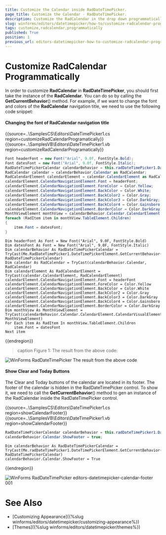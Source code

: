 ```yaml
---
title: Customize the Calendar inside RadDateTimePicker. 
page_title: Customize the Calendar - RadDateTimePicker. 
description: Customize the RadCalendar in the drop down programmatically.
slug: winforms/editors/datetimepicker/how-to/customize-radcalendar-programmatically
tags: customize,radcalendar,programmatically
published: True
position: 1
previous_url: editors-datetimepicker-how-to-customize-radcalendar-programmatically, editors/datetimepicker/how-to/customize-radcalendar-programmatically
---
```


# Customize RadCalendar Programmatically


In order to customize __RadCalendar__ in __RadDateTimePicker__, you should first take the instance of the __RadCalendar__. You can do so by calling the __GetCurrentBehavior__() method. For example, if we want to change the font and colors of the __RadCalendar__ navigation title, we need to use the following code snippet:

#### Changing the font of RadCalendar navigation title 
 
{{source=..\SamplesCS\Editors\DateTimePicker1.cs region=customizeRadCalendarProgramatically}} 
{{source=..\SamplesVB\Editors\DateTimePicker1.vb region=customizeRadCalendarProgramatically}} 

````C#
Font headerFont = new Font("Arial", 9.0f, FontStyle.Bold);
Font datesFont = new Font("Arial", 9.0f, FontStyle.Italic);
RadDateTimePickerCalendar calendarBehavior = this.radDateTimePicker1.DateTimePickerElement.GetCurrentBehavior() as RadDateTimePickerCalendar;
RadCalendar calendar = calendarBehavior.Calendar as RadCalendar;
RadCalendarElement calendarElement = calendar.CalendarElement as RadCalendarElement;
calendarElement.CalendarNavigationElement.Font = headerFont;
calendarElement.CalendarNavigationElement.ForeColor = Color.Yellow;
calendarElement.CalendarNavigationElement.BackColor = Color.White;
calendarElement.CalendarNavigationElement.BackColor2 = Color.Gray;
calendarElement.CalendarNavigationElement.BackColor3 = Color.DarkGray;
calendarElement.CalendarNavigationElement.BackColor4 = Color.Gainsboro;
calendarElement.CalendarNavigationElement.BorderColor = Color.DarkGray;
MonthViewElement monthView = calendarBehavior.Calendar.CalendarElement.CalendarVisualElement as MonthViewElement;
foreach (RadItem item in monthView.TableElement.Children)
{
    item.Font = datesFont;
}

````
````VB.NET
Dim headerFont As Font = New Font("Arial", 9.0F, FontStyle.Bold)
Dim datesFont As Font = New Font("Arial", 9.0F, FontStyle.Italic)
Dim calendarBehavior As RadDateTimePickerCalendar = TryCast(Me.RadDateTimePicker1.DateTimePickerElement.GetCurrentBehavior(), RadDateTimePickerCalendar)
Dim calendar As RadCalendar = TryCast(calendarBehavior.Calendar, RadCalendar)
Dim calendarElement As RadCalendarElement = TryCast(calendar.CalendarElement, RadCalendarElement)
calendarElement.CalendarNavigationElement.Font = headerFont
calendarElement.CalendarNavigationElement.ForeColor = Color.Yellow
calendarElement.CalendarNavigationElement.BackColor = Color.White
calendarElement.CalendarNavigationElement.BackColor2 = Color.Gray
calendarElement.CalendarNavigationElement.BackColor3 = Color.DarkGray
calendarElement.CalendarNavigationElement.BackColor4 = Color.Gainsboro
calendarElement.CalendarNavigationElement.BorderColor = Color.DarkGray
Dim monthView As MonthViewElement = TryCast(calendarBehavior.Calendar.CalendarElement.CalendarVisualElement, MonthViewElement)
For Each item As RadItem In monthView.TableElement.Children
    item.Font = datesFont
Next item

````

{{endregion}} 
 

>caption Figure 1: The result from the above code:

![WinForms RadDateTimePicker The result from the above code](images/editors-datetimepicker-how-to-customize-radcalendar-programmatically001.png)

#### Show Clear and Today Buttons

The Clear and Today buttons of the calendar are located in its footer. The footer of the calendar is hidden in the RadDateTimePicker control. To show it, we need to call the  __GetCurrentBehavior__() method to gen an instance of the RadCalendar inside the RadDateTimePicker control.


{{source=..\SamplesCS\Editors\DateTimePicker1.cs region=showCalendarFooter}} 
{{source=..\SamplesVB\Editors\DateTimePicker1.vb region=showCalendarFooter}} 

````C#
RadDateTimePickerCalendar calendarBehavior = this.radDateTimePicker1.DateTimePickerElement.GetCurrentBehavior() as RadDateTimePickerCalendar;
calendarBehavior.Calendar.ShowFooter = true;

````
````VB.NET
Dim calendarBehavior As RadDateTimePickerCalendar = TryCast(Me.radDateTimePicker1.DateTimePickerElement.GetCurrentBehavior(), RadDateTimePickerCalendar)
calendarBehavior.Calendar.ShowFooter = True

````

{{endregion}}

![WinForms RadDateTimePicker editors-datetimepicker-calendar-footer 001](images/datetimepicker-calendar-footer002.png)

# See Also

* [Customizing Appearance]({%slug winforms/editors/datetimepicker/customizing-appearance%})
* [Themes]({%slug winforms/editors/datetimepicker/themes%})
